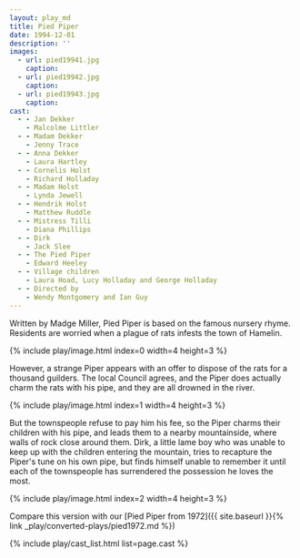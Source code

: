 ```yaml
---
layout: play_md
title: Pied Piper
date: 1994-12-01
description: ''
images:
  - url: pied19941.jpg
    caption:
  - url: pied19942.jpg
    caption:
  - url: pied19943.jpg
    caption:
cast:
  - - Jan Dekker
    - Malcolme Littler
  - - Madam Dekker
    - Jenny Trace
  - - Anna Dekker
    - Laura Hartley
  - - Cornelis Holst
    - Richard Holladay
  - - Madam Holst
    - Lynda Jewell
  - - Hendrik Holst
    - Matthew Ruddle
  - - Mistress Tilli
    - Diana Phillips
  - - Dirk
    - Jack Slee
  - - The Pied Piper
    - Edward Heeley
  - - Village children
    - Laura Hoad, Lucy Holladay and George Holladay
  - - Directed by
    - Wendy Montgomery and Ian Guy
---
```


Written by Madge Miller, Pied Piper is based on the famous nursery rhyme. Residents are worried when a plague of rats infests the town of Hamelin.

{% include play/image.html index=0 width=4 height=3 %}

However, a strange Piper appears with an offer to dispose of the rats for a thousand guilders. The local Council agrees, and the Piper does actually charm the rats with his pipe, and they are all drowned in the river.

{% include play/image.html index=1 width=4 height=3 %}

But the townspeople refuse to pay him his fee, so the Piper charms their children with his pipe, and leads them to a nearby mountainside, where walls of rock close around them. Dirk, a little lame boy who was unable to keep up with the children entering the mountain, tries to recapture the Piper's tune on his own pipe, but finds himself unable to remember it until each of the townspeople has surrendered the possession he loves the most.

{% include play/image.html index=2 width=4 height=3 %}

Compare this version with our [Pied Piper from 1972]({{ site.baseurl }}{% link _play/converted-plays/pied1972.md %})

{% include play/cast_list.html list=page.cast %}
